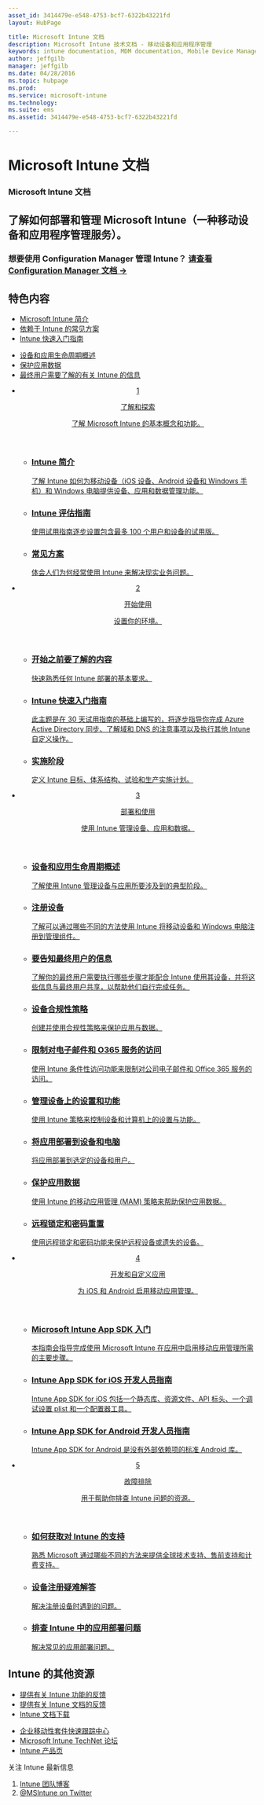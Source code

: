 ```yaml
---
asset_id: 3414479e-e548-4753-bcf7-6322b43221fd
layout: HubPage

title: Microsoft Intune 文档
description: Microsoft Intune 技术文档 - 移动设备和应用程序管理
keywords: intune documentation, MDM documentation, Mobile Device Management Documentation, Mobile Device and Application Management Documentation
author: jeffgilb
manager: jeffgilb
ms.date: 04/28/2016
ms.topic: hubpage
ms.prod:
ms.service: microsoft-intune
ms.technology:
ms.suite: ems
ms.assetid: 3414479e-e548-4753-bcf7-6322b43221fd

---
```

# Microsoft Intune 文档
<article id="main">
    <section id="hero-content">
      <h1>Microsoft Intune 文档</h1>
      <h2>了解如何部署和管理 Microsoft Intune（一种移动设备和应用程序管理服务）。</h2>
      <h3>想要使用 Configuration Manager 管理 Intune？ <a href="http://go.microsoft.com/fwlink/?LinkId=816854" target="_blank">请查看 Configuration Manager 文档 &rarr;</a></h3>
    </section>
    <section id="featured" class="container">
      <h2 class="section-heading"><span class="icon icon-warning"></span> 特色内容</h2>
      <div class="features row">
        <ul class="column column-half">
          <li><a href="/intune/understand-explore/introduction-to-microsoft-intune">Microsoft Intune 简介</a></li>
          <li><a href="/intune/understand-explore/common-ways-to-use-intune">依赖于 Intune 的常见方案</a></li>
          <li><a href="/intune/get-started/start-with-a-paid-subscription-to-microsoft-intune">Intune 快速入门指南</a></li>
        </ul>
        <ul class="column column-half">
          <li><a href="/intune/deploy-use/overview-of-device-and-app-lifecycles-in-microsoft-intune">设备和应用生命周期概述</a></li>
          <li><a href="/intune/deploy-use/protect-app-data-using-mobile-app-management-policies-with-microsoft-intune">保护应用数据</a></li>
          <li><a href="/intune/deploy-use/what-to-tell-your-end-users-about-using-microsoft-intune">最终用户需要了解的有关 Intune 的信息</a></li>
        </ul>
      </div>
    </section>
    <div id="journeys">
      <section class="container">
        <!-- <h2 class="section-heading"><span class="icon icon-inheritance"></span> Stages</h2> -->
        <ul class="journeys-list">
          <li class="journey-step">
            <header class="journey-step-header row">
              <a href="/intune/understand-explore/introduction-to-microsoft-intune">
                <div class="title column-third">
                  <span class="step-number">1</span>
                  <p>了解和探索</p>
                </div>
                <p class="description column-two-thirds">了解 Microsoft Intune 的基本概念和功能。
                </p>
              </a>
            </header>
            <section class="journey-step-elements content">
              <ul class="row">
                <li class="column-third">
                  <a href="/intune/understand-explore/introduction-to-microsoft-intune">
                    <h3>Intune 简介</h3>
                    <p>了解 Intune 如何为移动设备（iOS 设备、Android 设备和 Windows 手机）和 Windows 电脑提供设备、应用和数据管理功能。</p>
                  </a>
                </li>
                <li class="column-third">
                  <a href="/intune/understand-explore/get-started-with-a-30-day-trial-of-microsoft-intune">
                    <h3>Intune 评估指南</h3>
                    <p>使用试用指南逐步设置包含最多 100 个用户和设备的试用版。</p>
                  </a>
                </li>
                <li class="column-third">
                  <a href="/intune/understand-explore/common-ways-to-use-intune">
                    <h3>常见方案</h3>
                    <p>体会人们为何经常使用 Intune 来解决现实业务问题。</p>
                  </a>
                </li>
              </ul>
            </section>
          </li>
          <li class="journey-step">
            <header class="journey-step-header row">
              <a href="/intune/get-started/what-to-know-before-you-start-microsoft-intune">
                <div class="title column-third">
                  <span class="step-number">2</span>
                  <p>开始使用</p>
                </div>
                <p class="description column-two-thirds">设置你的环境。
                </p>
              </a>
            </header>
            <section class="journey-step-elements content">
              <ul class="row">
                <li class="column-third">
                  <a href="/intune/get-started/what-to-know-before-you-start-microsoft-intune">
                    <h3>开始之前要了解的内容</h3>
                    <p>快速熟悉任何 Intune 部署的基本要求。</p>
                  </a>
                </li>
                <li class="column-third">
                  <a href="/intune/get-started/start-with-a-paid-subscription-to-microsoft-intune">
                    <h3>Intune 快速入门指南</h3>
                    <p>此主题是在 30 天试用指南的基础上编写的，将逐步指导你完成 Azure Active Directory 同步、了解域和 DNS 的注意事项以及执行其他 Intune 自定义操作。</p>
                  </a>
                </li>
                <li class="column-third">
                  <a href="/intune/get-started/rollout-phases-for-microsoft-intune-deployment">
                    <h3>实施阶段</h3>
                    <p>定义 Intune 目标、体系结构、试验和生产实施计划。</p>
                  </a>
                </li>
              </ul>
            </section>
          </li>
          <li class="journey-step">
            <header class="journey-step-header row">
              <a href="/intune/deploy-use/overview-of-device-and-app-lifecycles-in-microsoft-intune">
                <div class="title column-third">
                  <span class="step-number">3</span>
                  <p>部署和使用</p>
                </div>
                <p class="description column-two-thirds">使用 Intune 管理设备、应用和数据。
                </p>
              </a>
            </header>
            <section class="journey-step-elements content">
              <ul class="row">
                <li class="column-third">
                  <a href="/intune/deploy-use/overview-of-device-and-app-lifecycles-in-microsoft-intune">
                    <h3>设备和应用生命周期概述</h3>
                    <p>了解使用 Intune 管理设备与应用所要涉及到的典型阶段。</p>
                  </a>
                </li>
                <li class="column-third">
                  <a href="/intune/deploy-use/enroll-devices-in-microsoft-intune">
                    <h3>注册设备</h3>
                    <p>了解可以通过哪些不同的方法使用 Intune 将移动设备和 Windows 电脑注册到管理组件。</p>
                  </a>
                </li>
                <li class="column-third">
                  <a href="/intune/deploy-use/what-to-tell-your-end-users-about-using-microsoft-intune">
                    <h3>要告知最终用户的信息</h3>
                    <p>了解你的最终用户需要执行哪些步骤才能配合 Intune 使用其设备，并将这些信息与最终用户共享，以帮助他们自行完成任务。</p>
                  </a>
                </li>
              </ul>
          <ul class="row">
                <li class="column-third">
                  <a href="/intune/deploy-use/introduction-to-device-compliance-policies-in-microsoft-intune">
                    <h3>设备合规性策略</h3>
                    <p>创建并使用合规性策略来保护应用与数据。</p>
                  </a>
                </li>
                <li class="column-third">
                  <a href="/intune/deploy-use/restrict-access-to-email-and-o365-services-with-microsoft-intune">
                    <h3>限制对电子邮件和 O365 服务的访问</h3>
                    <p>使用 Intune 条件性访问功能来限制对公司电子邮件和 Office 365 服务的访问。</p>
                  </a>
                </li>
                <li class="column-third">
                  <a href="/intune/deploy-use/manage-settings-and-features-on-your-devices-with-microsoft-intune-policies">
                    <h3>管理设备上的设置和功能</h3>
                    <p>使用 Intune 策略来控制设备和计算机上的设置与功能。</p>
                  </a>
                </li>
              </ul>
                <ul class="row">
                <li class="column-third">
                  <a href="/intune/deploy-use/deploy-apps-in-microsoft-intune">
                    <h3>将应用部署到设备和电脑</h3>
                    <p>将应用部署到选定的设备和用户。</p>
                  </a>
                </li>
                <li class="column-third">
                  <a href="/intune/deploy-use/protect-app-data-using-mobile-app-management-policies-with-microsoft-intune">
                    <h3>保护应用数据</h3>
                    <p>使用 Intune 的移动应用管理 (MAM) 策略来帮助保护应用数据。</p>
                  </a>
                </li>
                <li class="column-third">
                  <a href="/intune/deploy-use/use-remote-lock-and-passcode-reset-in-microsoft-intune">
                    <h3>远程锁定和密码重置</h3>
                    <p>使用远程锁定和密码功能来保护远程设备或遗失的设备。</p>
                  </a>
                </li>
              </ul>
        </section>
          </li>
          <li class="journey-step">
            <header class="journey-step-header row">
              <a href="/intune/develop/intune-app-sdk">
                <div class="title column-third">
                  <span class="step-number">4</span>
                  <p>开发和自定义应用</p>
                </div>
                <p class="description column-two-thirds">为 iOS 和 Android 启用移动应用管理。</p>
              </a>
            </header>
            <section class="journey-step-elements content">
              <ul class="row">
                <li class="column-third">
                  <a href="/intune/develop/intune-app-sdk-get-started">
                    <h3>Microsoft Intune App SDK 入门</h3>
                    <p>本指南会指导完成使用 Microsoft Intune 在应用中启用移动应用管理所需的主要步骤。</p>
                  </a>
                </li>
                <li class="column-third">
                  <a href="/intune/develop/intune-app-sdk-ios">
                    <h3>Intune App SDK for iOS 开发人员指南</h3>
                    <p>Intune App SDK for iOS 包括一个静态库、资源文件、API 标头、一个调试设置 plist 和一个配置器工具。</p>
                  </a>
                </li>
                <li class="column-third">
                  <a href="/intune/develop/intune-app-sdk-android">
                    <h3>Intune App SDK for Android 开发人员指南</h3>
                    <p>Intune App SDK for Android 是没有外部依赖项的标准 Android 库。</p>
                  </a>
                </li>
              </ul>
            </section>
            </li>
      <li class="journey-step">
            <header class="journey-step-header row">
              <a href="/intune/troubleshoot/how-to-get-support-for-microsoft-intune">
                <div class="title column-third">
                  <span class="step-number">5</span>
                  <p>故障排除</p>
                </div>
                <p class="description column-two-thirds">用于帮助你排查 Intune 问题的资源。</p>
              </a>
            </header>
            <section class="journey-step-elements content">
              <ul class="row">
                <li class="column-third">
                  <a href="/intune/troubleshoot/how-to-get-support-for-microsoft-intune">
                    <h3>如何获取对 Intune 的支持</h3>
                    <p>熟悉 Microsoft 通过哪些不同的方法来提供全球技术支持、售前支持和计费支持。</p>
                  </a>
                </li>
                <li class="column-third">
                  <a href="/intune/troubleshoot/troubleshoot-device-enrollment-in-intune">
                    <h3>设备注册疑难解答</h3>
                    <p>解决注册设备时遇到的问题。</p>
                  </a>
                </li>
                <li class="column-third">
                  <a href="/intune/troubleshoot/troubleshoot-app-deployment-problems-in-microsoft-intune">
                    <h3>排查 Intune 中的应用部署问题</h3>
                    <p>解决常见的应用部署问题。</p>
                  </a>
                </li>
              </ul>
            </section>
          </li>
        </ul>
      </section>
    </div>
    <div class="section-border">
      <section class="resources container">
      <h2 class="section-heading"><span class="icon icon-note"></span>Intune 的其他资源</h2>
      <div class="resource-list row">
          <ul class="column-half">
          <li><a href="https://microsoftintune.uservoice.com/" target="_blank">提供有关 Intune 功能的反馈</a></li>
          <li><a href="https://microsoftintune.uservoice.com/forums/297408-issues/category/113871-documentation" target="_blank">提供有关 Intune 文档的反馈</a></li>
          <li><a href="https://gallery.technet.microsoft.com/site/search?f%5B0%5D.Type=User&f%5B0%5D.Value=ECM%20Docs%20Team%20-%20MSFT" target="_blank">Intune 文档下载</a></li>
          </ul>
          <ul class="column-half">
          <li><a href="/enterprise-mobility/solutions/fasttrack-center-benefit-for-enterprise-mobility-suite-ems" target="_blank">企业移动性套件快速跟踪中心</a></li>
          <li><a href="https://social.technet.microsoft.com/Forums/en-US/home?category=microsoftintune&filter=alltypes&sort=lastpostdesc" target="_blank">Microsoft Intune TechNet 论坛</a></li>
          <li><a href="https://www.microsoft.com/en-us/server-cloud/products/microsoft-intune/default.aspx" target="_blank">Intune 产品页</a></li>
          </ul>
      </div>
      </section>
    </div>
    <aside class="alert alert-social">
      <p>关注 Intune 最新信息</p>
      <ol class="action-list">
        <li><a href="https://blogs.technet.com/b/microsoftintune/" target="_blank" class="button-bordered button-translucent">Intune 团队博客</a></li>
        <li><a href="https://twitter.com/msintune/" target="_blank" class="button-bordered button-translucent">@MSIntune on Twitter</a></li>
      </ol>
    </aside>
</article>


<!--HONumber=Jun16_HO4-->


